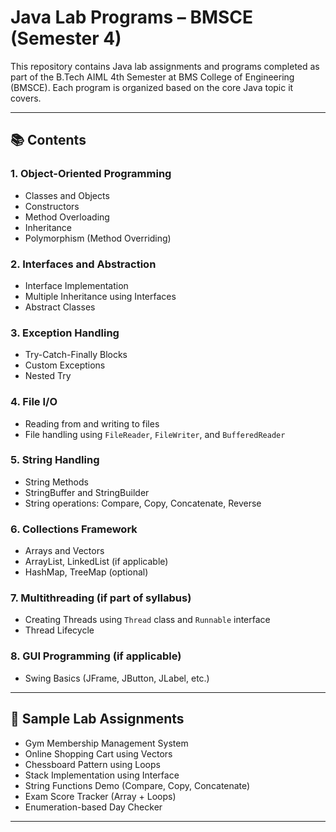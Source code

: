 # Java Lab Programs – BMSCE (Semester 4)

This repository contains Java lab assignments and programs completed as part of the B.Tech AIML 4th Semester at BMS College of Engineering (BMSCE). Each program is organized based on the core Java topic it covers.

---

## 📚 Contents

### 1. Object-Oriented Programming
- Classes and Objects
- Constructors
- Method Overloading
- Inheritance
- Polymorphism (Method Overriding)

### 2. Interfaces and Abstraction
- Interface Implementation
- Multiple Inheritance using Interfaces
- Abstract Classes

### 3. Exception Handling
- Try-Catch-Finally Blocks
- Custom Exceptions
- Nested Try

### 4. File I/O
- Reading from and writing to files
- File handling using `FileReader`, `FileWriter`, and `BufferedReader`

### 5. String Handling
- String Methods
- StringBuffer and StringBuilder
- String operations: Compare, Copy, Concatenate, Reverse

### 6. Collections Framework
- Arrays and Vectors
- ArrayList, LinkedList (if applicable)
- HashMap, TreeMap (optional)

### 7. Multithreading (if part of syllabus)
- Creating Threads using `Thread` class and `Runnable` interface
- Thread Lifecycle

### 8. GUI Programming (if applicable)
- Swing Basics (JFrame, JButton, JLabel, etc.)

---

## 🧪 Sample Lab Assignments

- Gym Membership Management System
- Online Shopping Cart using Vectors
- Chessboard Pattern using Loops
- Stack Implementation using Interface
- String Functions Demo (Compare, Copy, Concatenate)
- Exam Score Tracker (Array + Loops)
- Enumeration-based Day Checker

---
